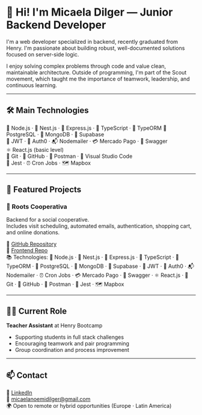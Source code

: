 # 👋 Hi! I'm Micaela Dilger — Junior Backend Developer

I'm a web developer specialized in backend, recently graduated from Henry. I'm passionate about building robust, well-documented solutions focused on server-side logic.

I enjoy solving complex problems through code and value clean, maintainable architecture. Outside of programming, I'm part of the Scout movement, which taught me the importance of teamwork, leadership, and continuous learning.



---

## 🛠️ Main Technologies

🌿 Node.js · 🐚 Nest.js · 🚏 Express.js · 🧃 TypeScript · 🧩 TypeORM
🐘 PostgreSQL · 🍃 MongoDB · 🧪 Supabase  
🔐 JWT ·  🔐 Auth0 · 📬 Nodemailer · 💳 Mercado Pago · 📖 Swagger  
⚛️ React.js (basic level)  
🧬 Git · 🐙 GitHub · 📮 Postman · 🧠 Visual Studio Code  
🧪 Jest · ⏰ Cron Jobs · 🗺️ Mapbox 

---

## 🚀 Featured Projects

### 🧩 Roots Cooperativa  
Backend for a social cooperative.  
Includes visit scheduling, automated emails, authentication, shopping cart, and online donations.

🔗 [GitHub Repository](https://github.com/roots-cooperativa-dev/Back-end-Repository)  
🔗 [Frontend Repo](https://github.com/roots-cooperativa-dev/frontend-rootscoop)  
📚 Technologies:
🌿 Node.js · 🐚 Nest.js · 🚏 Express.js · 🧃 TypeScript · 🧩 TypeORM  · 🐘 PostgreSQL · 🍃 MongoDB · 🧪 Supabase · 🔐 JWT · 🔐 Auth0 ·  📬 Nodemailer · ⏰ Cron Jobs · 💳 Mercado Pago · 📖 Swagger · ⚛️ React.js · 🧬 Git · 🐙 GitHub · 📮 Postman · 🧪 Jest · 🗺️ Mapbox 

---

## 👩‍🏫 Current Role

**Teacher Assistant** at Henry Bootcamp

- Supporting students in full stack challenges  
- Encouraging teamwork and pair programming  
- Group coordination and process improvement

---

## 📫 Contact

🔗 [LinkedIn](https://linkedin.com/in/tu-usuario)  
📧 micaelanoemidilger@gmail.com  
🌍 Open to remote or hybrid opportunities (Europe · Latin America)


